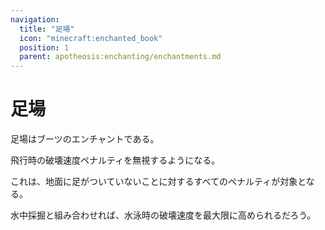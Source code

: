 ```yaml
---
navigation:
  title: "足場"
  icon: "minecraft:enchanted_book"
  position: 1
  parent: apotheosis:enchanting/enchantments.md
---
```


# 足場

<Color id="blue">足場</Color>はブーツのエンチャントである。

飛行時の破壊速度ペナルティを無視するようになる。

これは、地面に足がついていないことに対するすべてのペナルティが対象となる。

<Color id="blue">水中採掘</Color>と組み合わせれば、水泳時の破壊速度を最大限に高められるだろう。

